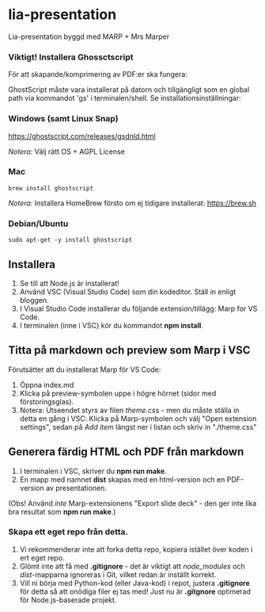 # lia-presentation
Lia-presentation byggd med MARP + Mrs Marper

### Viktigt! Installera Ghossctscript
För att skapande/komprimering av PDF:er ska fungera:

GhostScript måste vara installerat på datorn och tillgängligt som en global path via kommandot 'gs' i terminalen/shell. Se installationsinställningar:

### Windows (samt Linux Snap)
https://ghostscript.com/releases/gsdnld.html 

*Notera:* Välj rätt OS + AGPL License

### Mac     
```
brew install ghostscript
```

*Notera:* Installera HomeBrew försto om ej tidigare installerat: https://brew.sh

### Debian/Ubuntu
```
sudo apt-get -y install ghostscript
```

## Installera
1. Se till att Node.js är installerat!
2. Använd VSC (Visual Studio Code) som din kodeditor. Ställ in enligt bloggen.
3. I Visual Studio Code installerar du följande extension/tillägg: Marp for VS Code.
4. I terminalen (inne i VSC) kör  du kommandot **npm install**.

## Titta på markdown och preview som Marp i VSC
Förutsätter att du installerat Marp för VS Code:
1. Öppna index.md
2. Klicka på preview-symbolen uppe i högre hörnet (sidor med förstoringsglas).
3. Notera: Utseendet styrs av filen *theme.css* - men du måste ställa in detta en gång i VSC: Klicka på Marp-symbolen och välj "Open extension settings", sedan på *Add item* längst ner i listan och skriv in "./theme.css"


## Generera färdig HTML och PDF från markdown
1. I terminalen i VSC, skriver du  **npm run make**.
2. En mapp med namnet **dist** skapas med en html-version och en PDF-version av presentationen.

(Obs! Använd *inte* Marp-extensionens "Export slide deck" - den ger inte lika bra resultat som **npm run make**.)

### Skapa ett eget repo från detta.
1. Vi rekommenderar inte att forka detta repo, kopiera istället över koden i ert eget repo.
2. Glömt inte att få med **.gitignore** - det är viktigt att *node_modules* och *dist*-mapparna ignoreras i Git, vilket redan är inställt korrekt.
3. Vill ni börja med Python-kod (eller Java-kod) i repot, justera  **.gitignore** för detta så att onödiga filer ej tas med! Just nu är **.gitgnore** optimerad för Node.js-baserade projekt.